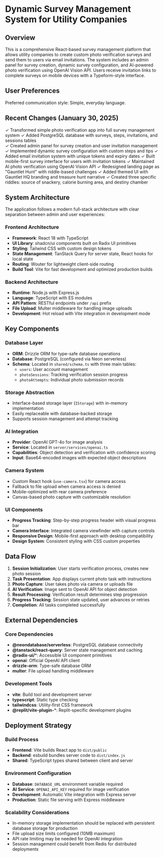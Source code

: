 # Dynamic Survey Management System for Utility Companies

## Overview

This is a comprehensive React-based survey management platform that allows utility companies to create custom photo verification surveys and send them to users via email invitations. The system includes an admin panel for survey creation, dynamic survey configuration, and AI-powered photo verification using OpenAI Vision API. Users receive invitation links to complete surveys on mobile devices with a Typeform-style interface.

## User Preferences

Preferred communication style: Simple, everyday language.

## Recent Changes (January 30, 2025)

✓ Transformed simple photo verification app into full survey management system
✓ Added PostgreSQL database with surveys, steps, invitations, and sessions tables  
✓ Created admin panel for survey creation and user invitation management
✓ Implemented dynamic survey configuration with custom steps and tips
✓ Added email invitation system with unique tokens and expiry dates
✓ Built mobile-first survey interface for users with invitation tokens
✓ Maintained AI photo verification using OpenAI Vision API
✓ Redesigned landing page as "Gauntlet Hunt" with riddle-based challenges
✓ Added themed UI with Gauntlet HQ branding and treasure hunt narrative
✓ Created three specific riddles: source of snackery, calorie burning area, and destiny chamber

## System Architecture

The application follows a modern full-stack architecture with clear separation between admin and user experiences:

### Frontend Architecture
- **Framework**: React 18 with TypeScript
- **UI Library**: shadcn/ui components built on Radix UI primitives
- **Styling**: Tailwind CSS with custom design tokens
- **State Management**: TanStack Query for server state, React hooks for local state
- **Routing**: Wouter for lightweight client-side routing
- **Build Tool**: Vite for fast development and optimized production builds

### Backend Architecture
- **Runtime**: Node.js with Express.js
- **Language**: TypeScript with ES modules
- **API Pattern**: RESTful endpoints under `/api` prefix
- **File Upload**: Multer middleware for handling image uploads
- **Development**: Hot reload with Vite integration in development mode

## Key Components

### Database Layer
- **ORM**: Drizzle ORM for type-safe database operations
- **Database**: PostgreSQL (configured via Neon serverless)
- **Schema**: Located in `shared/schema.ts` with three main tables:
  - `users`: User account management
  - `photoSessions`: Tracking verification session progress
  - `photoAttempts`: Individual photo submission records

### Storage Abstraction
- Interface-based storage layer (`IStorage`) with in-memory implementation
- Easily replaceable with database-backed storage
- Supports session management and attempt tracking

### AI Integration
- **Provider**: OpenAI GPT-4o for image analysis
- **Service**: Located in `server/services/openai.ts`
- **Capabilities**: Object detection and verification with confidence scoring
- **Input**: Base64-encoded images with expected object descriptions

### Camera System
- Custom React hook (`use-camera.tsx`) for camera access
- Fallback to file upload when camera access is denied
- Mobile-optimized with rear camera preference
- Canvas-based photo capture with customizable resolution

### UI Components
- **Progress Tracking**: Step-by-step progress header with visual progress bar
- **Camera Interface**: Integrated camera viewfinder with capture controls
- **Responsive Design**: Mobile-first approach with desktop compatibility
- **Design System**: Consistent styling with CSS custom properties

## Data Flow

1. **Session Initialization**: User starts verification process, creates new photo session
2. **Task Presentation**: App displays current photo task with instructions
3. **Photo Capture**: User takes photo via camera or uploads file
4. **AI Verification**: Image sent to OpenAI API for object detection
5. **Result Processing**: Verification result determines step progression
6. **Progress Tracking**: Session state updated, user advances or retries
7. **Completion**: All tasks completed successfully

## External Dependencies

### Core Dependencies
- **@neondatabase/serverless**: PostgreSQL database connectivity
- **@tanstack/react-query**: Server state management and caching
- **@radix-ui/***: Accessible UI component primitives
- **openai**: Official OpenAI API client
- **drizzle-orm**: Type-safe database ORM
- **multer**: File upload handling middleware

### Development Tools
- **vite**: Build tool and development server
- **typescript**: Static type checking
- **tailwindcss**: Utility-first CSS framework
- **@replit/vite-plugin-***: Replit-specific development plugins

## Deployment Strategy

### Build Process
- **Frontend**: Vite builds React app to `dist/public`
- **Backend**: esbuild bundles server code to `dist/index.js`
- **Shared**: TypeScript types shared between client and server

### Environment Configuration
- **Database**: `DATABASE_URL` environment variable required
- **AI Service**: `OPENAI_API_KEY` required for image verification
- **Development**: Automatic Vite integration with Express server
- **Production**: Static file serving with Express middleware

### Scalability Considerations
- In-memory storage implementation should be replaced with persistent database storage for production
- File upload size limits configured (10MB maximum)
- API rate limiting may be needed for OpenAI integration
- Session management could benefit from Redis for distributed deployments